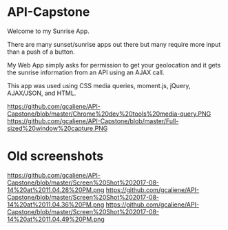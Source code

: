 # API-Capstone

Welcome to my Sunrise App.

There are many sunset/sunrise apps out there but many require more input than a push of a button.

My Web App simply asks for permission to get your geolocation and it gets the sunrise information from an API using an AJAX call. 

This app was used using CSS media queries, moment.js, jQuery, AJAX/JSON, and HTML.

https://github.com/gcaliene/API-Capstone/blob/master/Chrome%20dev%20tools%20media-query.PNG
https://github.com/gcaliene/API-Capstone/blob/master/Full-sized%20window%20capture.PNG

#
#

# Old screenshots
https://github.com/gcaliene/API-Capstone/blob/master/Screen%20Shot%202017-08-14%20at%2011.04.28%20PM.png
https://github.com/gcaliene/API-Capstone/blob/master/Screen%20Shot%202017-08-14%20at%2011.04.36%20PM.png
https://github.com/gcaliene/API-Capstone/blob/master/Screen%20Shot%202017-08-14%20at%2011.04.49%20PM.png









